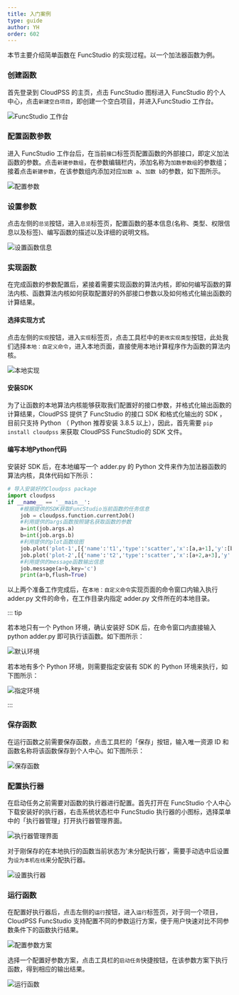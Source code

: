 ```yaml
---
title: 入门案例
type: guide
author: YH
order: 602
---
```



本节主要介绍简单函数在 FuncStudio 的实现过程。以一个加法器函数为例。

### 创建函数

首先登录到 CloudPSS 的主页，点击 FuncStudio 图标进入 FuncStudio 的个人中心，点击`新建空白项目`，即创建一个空白项目，并进入FuncStudio 工作台。

![FuncStudio 工作台](./FuncStudio工作台.png "FuncStudio 工作台")

### 配置函数参数

进入 FuncStudio 工作台后，在当前`接口`标签页配置函数的外部接口，即定义加法函数的参数。点击`新建参数组`，在参数编辑栏内，添加名称为`加数参数组`的参数组；接着点击`新建参数`，在该参数组内添加对应`加数 a`、`加数 b`的参数，如下图所示。

![配置参数](./配置参数.png "配置参数")

### 设置参数

点击左侧的`总览`按钮，进入`总览`标签页，配置函数的基本信息(名称、类型、权限信息以及标签)、编写函数的描述以及详细的说明文档。

![设置函数信息](./设置函数信息.png "设置函数信息")

### 实现函数

在完成函数的参数配置后，紧接着需要实现函数的算法内核，即如何编写函数的算法内核、函数算法内核如何获取配置好的外部接口参数以及如何格式化输出函数的计算结果。

#### 选择实现方式

点击左侧的`实现`按钮，进入`实现`标签页，点击工具栏中的`更改实现类型`按钮，此处我们选择`本地：自定义命令`，进入本地页面，直接使用本地计算程序作为函数的算法内核。

![本地实现](./本地实现.png "本地实现")

#### 安装SDK

为了让函数的本地算法内核能够获取我们配置好的接口参数，并格式化输出函数的计算结果，CloudPSS 提供了 FuncStudio 的接口 SDK 和格式化输出的 SDK ，目前只支持 Python （ Python 推荐安装 3.8.5 以上），因此，首先需要 `pip install cloudpss` 来获取 CloudPSS  FuncStudio的 SDK 文件。

#### 编写本地Python代码

安装好 SDK 后，在本地编写一个 adder.py 的 Python 文件来作为加法器函数的算法内核，具体代码如下所示：

```python
# 导入安装好的Cloudpss package
import cloudpss 
if __name__ == '__main__': 
    #根据提供的SDK获取FuncStudio当前函数的任务信息
    job = cloudpss.function.currentJob() 
    #利用提供的args函数按照键名获取函数的参数
    a=int(job.args.a)
    b=int(job.args.b)
    #利用提供的plot函数绘图
    job.plot('plot-1',[{'name':'t1','type':'scatter','x':[a,a+1],'y':[b,b+1]}])
    job.plot('plot-2',[{'name':'t2','type':'scatter','x':[a+2,a+3],'y':[b+2,b+3]}])
    #利用提供的message函数输出信息
    job.message(a+b,key='c')
    print(a+b,flush=True)
```
以上两个准备工作完成后，在`本地：自定义命令`实现页面的命令窗口内输入执行 adder.py 文件的命令，在工作目录内指定 adder.py 文件所在的本地目录。

::: tip

若本地只有一个 Python 环境，确认安装好 SDK 后，在命令窗口内直接输入 python adder.py 即可执行该函数。如下图所示：

![默认环境](./默认环境.png "默认环境")

若本地有多个 Python 环境，则需要指定安装有 SDK 的 Python 环境来执行，如下图所示：

![指定环境](./指定环境.png "指定环境")

:::

### 保存函数

在运行函数之前需要保存函数，点击工具栏的「保存」按钮，输入唯一资源 ID 和函数名称将该函数保存到个人中心。如下图所示：

![保存函数](./保存函数.png "保存函数")

### 配置执行器

在启动任务之前需要对函数的执行器进行配置。首先打开在 FuncStudio 个人中心下载安装好的执行器，右击系统状态栏中 FuncStudio 执行器的小图标，选择菜单中的「执行器管理」打开执行器管理界面。

![执行器管理界面](./执行器管理界面.png "执行器管理界面")

对于刚保存的在本地执行的函数当前状态为'未分配执行器'，需要手动选中后设置为`设为本机在线`来分配执行器。

![设置执行器](./设置执行器.png "设置执行器")

### 运行函数

在配置好执行器后，点击左侧的`运行`按钮，进入`运行`标签页，对于同一个项目，CloudPSS FuncStudio 支持配置不同的参数运行方案，便于用户快速对比不同参数条件下的函数执行结果。

![配置参数方案](./配置参数方案.png "配置参数方案")

选择一个配置好参数方案，点击工具栏的`启动任务`快捷按钮，在该参数方案下执行函数，得到相应的输出结果。

![运行函数](./运行函数.png "运行函数")

